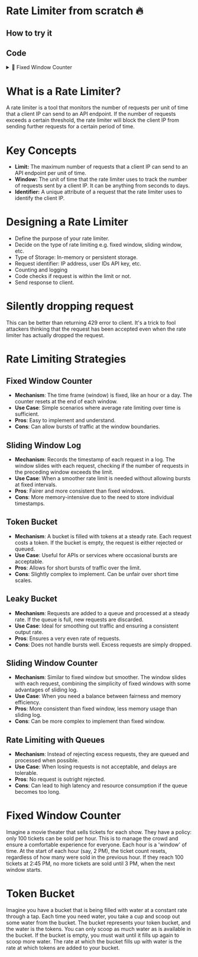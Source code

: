 # Rate Limiter from scratch 🔥

## How to try it

## Code

<details>
  <summary>🍿 Fixed Window Counter</summary>

  How it works:
  1. Get IP of the one who requested.
  2. If IP doesn't exist, set a new value in `counters`.
  3. If IP exists. Check time difference.
  4. If difference between current and start time of IP's counter is greater than the rate limit window -> We reset the counter.
  5. OR If counter has not reached the request limit, increment it.
  6. ELSE Tell client 429, too many requests.

  ```ts
export const rateLimitMiddleware = (
  req: express.Request,
  res: express.Response,
  next: express.NextFunction
) => {
  const ip = req.ip
  if (!ip) {
    res.status(500).send('No IP address found on request')
    return
  }

  const currentTime = Date.now()

  if (!counters.has(ip)) {
    counters.set(ip, { count: 1, startTime: currentTime })
    next()
    return
  }

  const windowCounter = counters.get(ip)

  if (windowCounter) {
    const difference = currentTime - windowCounter.startTime
    const isGreaterThanWindow = difference > rateLimitWindowInMs

    if (isGreaterThanWindow) {
      // Reset the counter for the new window
      windowCounter.count = 1
      windowCounter.startTime = currentTime
      next()
    } else if (windowCounter.count < requestLimitPerWindow) {
      // Increment the counter and allow the request
      windowCounter.count++
      next()
    } else {
      // Rate limit exceeded
      res.status(429).send('Too Many Requests')
    }
  }
}
  ```
</details>

# What is a Rate Limiter?

A rate limiter is a tool that monitors the number of requests per unit of time that a client IP can send to an API endpoint. If the number of requests exceeds a certain threshold, the rate limiter will block the client IP from sending further requests for a certain period of time.

# Key Concepts

- **Limit:** The maximum number of requests that a client IP can send to an API endpoint per unit of time.
- **Window:** The unit of time that the rate limiter uses to track the number of requests sent by a client IP. It can be anything from seconds to days.
- **Identifier:** A unique attribute of a request that the rate limiter uses to identify the client IP.

# Designing a Rate Limiter

- Define the purpose of your rate limiter.
- Decide on the type of rate limiting e.g. fixed window, sliding window, etc.
- Type of Storage: In-memory or persistent storage.
- Request identifier: IP address, user IDs API key, etc.
- Counting and logging
- Code checks if request is within the limit or not.
- Send response to client.

# Silently dropping request

This can be better than returning 429 error to client. It's a trick to fool attackers thinking that the request has been accepted even when the rate limiter has actually dropped the request.

# Rate Limiting Strategies

## Fixed Window Counter

- **Mechanism**: The time frame (window) is fixed, like an hour or a day. The counter resets at the end of each window.
- **Use Case**: Simple scenarios where average rate limiting over time is sufficient.
- **Pros**: Easy to implement and understand.
- **Cons**: Can allow bursts of traffic at the window boundaries.

## Sliding Window Log

- **Mechanism**: Records the timestamp of each request in a log. The window slides with each request, checking if the number of requests in the preceding window exceeds the limit.
- **Use Case**: When a smoother rate limit is needed without allowing bursts at fixed intervals.
- **Pros**: Fairer and more consistent than fixed windows.
- **Cons**: More memory-intensive due to the need to store individual timestamps.

## Token Bucket

- **Mechanism**: A bucket is filled with tokens at a steady rate. Each request costs a token. If the bucket is empty, the request is either rejected or queued.
- **Use Case**: Useful for APIs or services where occasional bursts are acceptable.
- **Pros**: Allows for short bursts of traffic over the limit.
- **Cons**: Slightly complex to implement. Can be unfair over short time scales.

## Leaky Bucket

- **Mechanism**: Requests are added to a queue and processed at a steady rate. If the queue is full, new requests are discarded.
- **Use Case**: Ideal for smoothing out traffic and ensuring a consistent output rate.
- **Pros**: Ensures a very even rate of requests.
- **Cons**: Does not handle bursts well. Excess requests are simply dropped.

## Sliding Window Counter

- **Mechanism**: Similar to fixed window but smoother. The window slides with each request, combining the simplicity of fixed windows with some advantages of sliding log.
- **Use Case**: When you need a balance between fairness and memory efficiency.
- **Pros**: More consistent than fixed window, less memory usage than sliding log.
- **Cons**: Can be more complex to implement than fixed window.

## Rate Limiting with Queues

- **Mechanism**: Instead of rejecting excess requests, they are queued and processed when possible.
- **Use Case**: When losing requests is not acceptable, and delays are tolerable.
- **Pros**: No request is outright rejected.
- **Cons**: Can lead to high latency and resource consumption if the queue becomes too long.

# Fixed Window Counter

Imagine a movie theater that sells tickets for each show. They have a policy: only 100 tickets can be sold per hour. This is to manage the crowd and ensure a comfortable experience for everyone. Each hour is a 'window' of time. At the start of each hour (say, 2 PM), the ticket count resets, regardless of how many were sold in the previous hour. If they reach 100 tickets at 2:45 PM, no more tickets are sold until 3 PM, when the next window starts.

# Token Bucket

Imagine you have a bucket that is being filled with water at a constant rate through a tap. Each time you need water, you take a cup and scoop out some water from the bucket. The bucket represents your token bucket, and the water is the tokens. You can only scoop as much water as is available in the bucket. If the bucket is empty, you must wait until it fills up again to scoop more water. The rate at which the bucket fills up with water is the rate at which tokens are added to your bucket.
